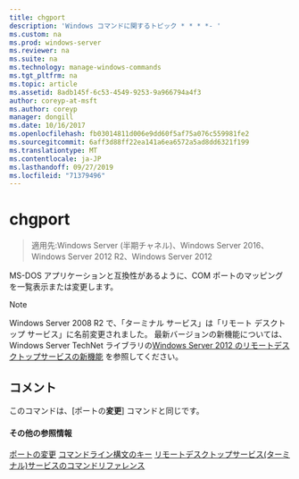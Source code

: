 ```yaml
---
title: chgport
description: 'Windows コマンドに関するトピック * * * *- '
ms.custom: na
ms.prod: windows-server
ms.reviewer: na
ms.suite: na
ms.technology: manage-windows-commands
ms.tgt_pltfrm: na
ms.topic: article
ms.assetid: 8adb145f-6c53-4549-9253-9a966794a4f3
author: coreyp-at-msft
ms.author: coreyp
manager: dongill
ms.date: 10/16/2017
ms.openlocfilehash: fb03014811d006e9dd60f5af75a076c559981fe2
ms.sourcegitcommit: 6aff3d88ff22ea141a6ea6572a5ad8dd6321f199
ms.translationtype: MT
ms.contentlocale: ja-JP
ms.lasthandoff: 09/27/2019
ms.locfileid: "71379496"
---
```

# <a name="chgport"></a>chgport

>適用先:Windows Server (半期チャネル)、Windows Server 2016、Windows Server 2012 R2、Windows Server 2012

MS-DOS アプリケーションと互換性があるように、COM ポートのマッピングを一覧表示または変更します。
> [!NOTE]
> Windows Server 2008 R2 で、「ターミナル サービス」は「リモート デスクトップ サービス」に名前変更されました。 最新バージョンの新機能については、Windows Server TechNet ライブラリの[Windows Server 2012 のリモートデスクトップサービスの新機能](https://technet.microsoft.com/library/hh831527) を参照してください。
> ## <a name="remarks"></a>コメント
> このコマンドは、[ポートの**変更**] コマンドと同じです。
> #### <a name="additional-references"></a>その他の参照情報
> [ポートの変更](change-port.md)
> [コマンドライン構文のキー](command-line-syntax-key.md)
> [リモートデスクトップサービス&#40;ターミナル&#41;サービスのコマンドリファレンス](remote-desktop-services-terminal-services-command-reference.md)
